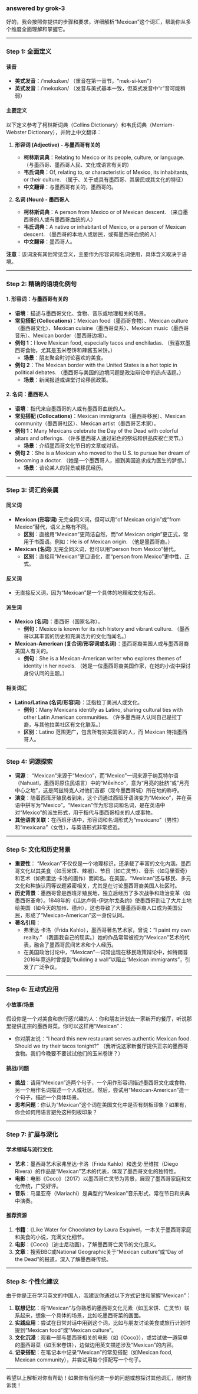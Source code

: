 ### answered by grok-3
好的，我会按照你提供的步骤和要求，详细解析“Mexican”这个词汇，帮助你从多个维度全面理解和掌握它。

---

### **Step 1: 全面定义**

#### **读音**
- **美式发音**：/ˈmeksɪkən/ （重音在第一音节，"mek-si-ken"）
- **英式发音**：/ˈmeksɪkən/ （发音与美式基本一致，但英式发音中“r”音可能稍弱）

#### **主要定义**
以下定义参考了柯林斯词典（Collins Dictionary）和韦氏词典（Merriam-Webster Dictionary），并附上中文翻译：

1. **形容词 (Adjective) - 与墨西哥有关的**
   - **柯林斯词典**：Relating to Mexico or its people, culture, or language. （与墨西哥、墨西哥人民、文化或语言有关的）
   - **韦氏词典**：Of, relating to, or characteristic of Mexico, its inhabitants, or their culture. （属于、关于或具有墨西哥、其居民或其文化的特征）
   - **中文翻译**：与墨西哥有关的，墨西哥的。

2. **名词 (Noun) - 墨西哥人**
   - **柯林斯词典**：A person from Mexico or of Mexican descent. （来自墨西哥的人或有墨西哥血统的人）
   - **韦氏词典**：A native or inhabitant of Mexico, or a person of Mexican descent. （墨西哥的本地人或居民，或有墨西哥血统的人）
   - **中文翻译**：墨西哥人。

**注意**：该词没有其他常见含义，主要作为形容词和名词使用，具体含义取决于语境。

---

### **Step 2: 精确的语境化例句**

#### **1. 形容词：与墨西哥有关的**
- **语境**：描述与墨西哥文化、食物、音乐或地理相关的场景。
- **常见搭配 (Collocations)**：Mexican food（墨西哥食物）、Mexican culture（墨西哥文化）、Mexican cuisine（墨西哥菜系）、Mexican music（墨西哥音乐）、Mexican border（墨西哥边境）。
- **例句 1**：I love Mexican food, especially tacos and enchiladas. （我喜欢墨西哥食物，尤其是玉米卷饼和辣酱玉米饼。）
  - **场景**：朋友聚会时讨论喜欢的美食。
- **例句 2**：The Mexican border with the United States is a hot topic in political debates. （墨西哥与美国的边境问题是政治辩论中的热点话题。）
  - **场景**：新闻报道或课堂讨论移民政策。

#### **2. 名词：墨西哥人**
- **语境**：指代来自墨西哥的人或有墨西哥血统的人。
- **常见搭配 (Collocations)**：Mexican immigrants（墨西哥移民）、Mexican community（墨西哥社区）、Mexican artist（墨西哥艺术家）。
- **例句 1**：Many Mexicans celebrate the Day of the Dead with colorful altars and offerings. （许多墨西哥人通过彩色的祭坛和供品庆祝亡灵节。）
  - **场景**：介绍墨西哥文化节日的文章或对话。
- **例句 2**：She is a Mexican who moved to the U.S. to pursue her dream of becoming a doctor. （她是一个墨西哥人，搬到美国追求成为医生的梦想。）
  - **场景**：谈论某人的背景或移民经历。

---

### **Step 3: 词汇的亲属**

#### **同义词**
- **Mexican (形容词)** 无完全同义词，但可以用“of Mexican origin”或“from Mexico”替代，语义上略有不同。
  - **区别**：直接用“Mexican”更简洁自然，而“of Mexican origin”更正式，常用于书面语。例如：He is of Mexican origin. （他是墨西哥裔。）
- **Mexican (名词)** 无完全同义词，但可以用“person from Mexico”替代。
  - **区别**：直接用“Mexican”更口语化，而“person from Mexico”更中性、正式。

#### **反义词**
- 无直接反义词，因为“Mexican”是一个具体的地理和文化标识。

#### **派生词**
- **Mexico (名词)**：墨西哥（国家名称）。
  - **例句**：Mexico is known for its rich history and vibrant culture. （墨西哥以其丰富的历史和充满活力的文化而闻名。）
- **Mexican-American (复合词/形容词或名词)**：墨西哥裔美国人或与墨西哥裔美国人有关的。
  - **例句**：She is a Mexican-American writer who explores themes of identity in her novels. （她是一位墨西哥裔美国作家，在她的小说中探讨身份认同的主题。）

#### **相关词汇**
- **Latino/Latina (名词/形容词)**：泛指拉丁美洲人或文化。
  - **例句**：Many Mexicans identify as Latino, sharing cultural ties with other Latin American communities. （许多墨西哥人认同自己是拉丁裔，与其他拉美社区有文化联系。）
  - **区别**：Latino 范围更广，包含所有拉美国家的人，而 Mexican 特指墨西哥人。

---

### **Step 4: 词源探索**

- **词源**： “Mexican”来源于“Mexico”，而“Mexico”一词来源于纳瓦特尔语（Nahuatl，墨西哥原住民语言）中的“Mēxihco”，意为“月亮的肚脐”或“月亮中心之地”，这是阿兹特克人对他们首都（现今墨西哥城）所在地的称呼。
- **演变**：随着西班牙殖民者到来，这个词通过西班牙语演变为“México”，并在英语中拼写为“Mexico”。“Mexican”作为形容词和名词，是在英语中对“Mexico”的派生形式，用于指代与墨西哥相关的人或事物。
- **其他语言关联**：在西班牙语中，形容词和名词形式为“mexicano”（男性）和“mexicana”（女性），与英语形式非常接近。

---

### **Step 5: 文化和历史背景**

- **重要性**： “Mexican”不仅仅是一个地理标识，还承载了丰富的文化内涵。墨西哥文化以其美食（如玉米饼、辣椒）、节日（如亡灵节）、音乐（如马里亚奇）和艺术（如弗里达·卡洛的画作）而闻名。在美国，“Mexican”还与移民、多元文化和种族认同等议题紧密相关，尤其是在讨论墨西哥裔美国人社区时。
- **历史背景**：墨西哥曾是西班牙殖民地，独立后经历了多次战争和政治变革（如墨西哥革命）。1848年的《瓜达卢佩-伊达尔戈条约》使墨西哥割让了大片土地给美国（如今天的加州、德州），这也导致了大量墨西哥裔人口成为美国公民，形成了“Mexican-American”这一身份认同。
- **著名引用**：
  - 弗里达·卡洛（Frida Kahlo），墨西哥著名艺术家，曾说：“I paint my own reality.” （我画我自己的现实。）她的作品常常被视为“Mexican”艺术的代表，融合了墨西哥民间艺术和个人经历。
  - 在美国政治讨论中，“Mexican”一词常出现在移民政策辩论中，如特朗普2016年竞选时曾提到“building a wall”以阻止“Mexican immigrants”，引发了广泛争议。

---

### **Step 6: 互动式应用**

#### **小故事/场景**
假设你是一个对美食和旅行感兴趣的人：你和朋友计划去一家新开的餐厅，听说那里提供正宗的墨西哥菜。你可以这样用“Mexican”：
- 你对朋友说：“I heard this new restaurant serves authentic Mexican food. Should we try their tacos tonight?” （我听说这家新餐厅提供正宗的墨西哥食物。我们今晚要不要试试他们的玉米卷饼？）

#### **挑战/问题**
- **挑战**：请用“Mexican”造两个句子，一个用作形容词描述墨西哥文化或食物，另一个用作名词描述一个人或社区。然后，尝试用“Mexican-American”造一个句子，描述一个具体场景。
- **思考问题**：你认为“Mexican”这个词在美国文化中是否有刻板印象？如果有，你会如何用语言避免这种刻板印象？

---

### **Step 7: 扩展与深化**

#### **学术领域与流行文化**
- **艺术**：墨西哥艺术家弗里达·卡洛（Frida Kahlo）和迭戈·里维拉（Diego Rivera）的作品是“Mexican”艺术的代表，体现了墨西哥文化的独特性。
- **电影**：电影《Coco》（2017）以墨西哥亡灵节为背景，展现了墨西哥家庭和文化传统，广受好评。
- **音乐**：马里亚奇（Mariachi）是典型的“Mexican”音乐形式，常在节日和庆典中演奏。

#### **推荐资源**
1. **书籍**：《Like Water for Chocolate》 by Laura Esquivel，一本关于墨西哥家庭和美食的小说，充满文化细节。
2. **电影**：《Coco》（迪士尼动画），了解墨西哥亡灵节的文化意义。
3. **文章**：搜索BBC或National Geographic关于“Mexican culture”或“Day of the Dead”的报道，深入了解墨西哥传统。

---

### **Step 8: 个性化建议**

由于你是正在学习英文的中国人，我建议你通过以下方式记住和掌握“Mexican”：
1. **联想记忆**：将“Mexican”与你熟悉的墨西哥文化元素（如玉米饼、亡灵节）联系起来，想象一个具体的场景，比如吃墨西哥菜的画面。
2. **实践应用**：尝试在日常对话中用到这个词，比如与朋友讨论美食或旅行计划时提到“Mexican food”或“Mexican culture”。
3. **文化沉浸**：观看一部与墨西哥相关的电影（如《Coco》），或尝试做一道简单的墨西哥菜（如玉米卷饼），边做边用英文描述涉及“Mexican”的内容。
4. **记录搭配**：在笔记本中记录“Mexican”的常见搭配（如Mexican food, Mexican community），并尝试用每个搭配写一个句子。

---

希望以上解析对你有帮助！如果你有任何进一步的问题或想探讨其他词汇，随时告诉我！